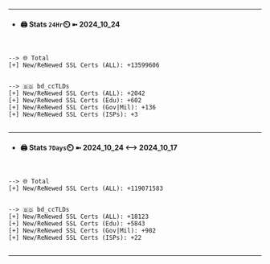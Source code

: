 

---
- #### 🖨️ **Stats** `24Hr`⏲️ ➼ 2024_10_24
```console


--> 🌐 Total
[+] New/ReNewed SSL Certs (ALL): +13599606


--> 🇧🇩 bd_ccTLDs
[+] New/ReNewed SSL Certs (ALL): +2042
[+] New/ReNewed SSL Certs (Edu): +602
[+] New/ReNewed SSL Certs (Gov|Mil): +136
[+] New/ReNewed SSL Certs (ISPs): +3


```

---
- #### 🖨️ **Stats** `7Days`⏲️ ➼ 2024_10_24 <--> 2024_10_17
```console


--> 🌐 Total
[+] New/ReNewed SSL Certs (ALL): +119071583


--> 🇧🇩 bd_ccTLDs
[+] New/ReNewed SSL Certs (ALL): +18123
[+] New/ReNewed SSL Certs (Edu): +5843
[+] New/ReNewed SSL Certs (Gov|Mil): +902
[+] New/ReNewed SSL Certs (ISPs): +22


```

---

